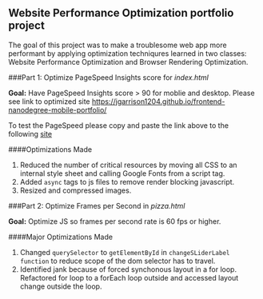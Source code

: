 ## Website Performance Optimization portfolio project

The goal of this project was to make a troublesome web app more performant by applying optimization techniqures learned in two classes: Website Performance Optimization and Browser Rendering Optimization.

###Part 1: Optimize PageSpeed Insights score for *index.html*

**Goal:** Have PageSpeed Insights score > 90 for moblie and desktop. 
Please see link to optimized site https://jgarrison1204.github.io/frontend-nanodegree-mobile-portfolio/

To test the PageSpeed please copy and paste the link above to the following [site](https://developers.google.com/speed/pagespeed/insights/)

####Optimizations Made

1. Reduced the number of critical resources by moving all CSS to an internal style sheet and calling Google Fonts from a script tag.
2. Added `async` tags to js files to remove render blocking javascript.
3. Resized and compressed images.

###Part 2: Optimize Frames per Second in *pizza.html*

**Goal:** Optimize JS so frames per second rate is 60 fps or higher. 

####Major Optimizations Made

1. Changed `querySelector` to `getElementById` in `changeSLiderLabel function` to reduce scope of the dom selector has to travel.
2. Identified jank because of forced synchonous layout in a for loop. Refactored for loop to a forEach loop outside and accessed layout change outside the loop. 
